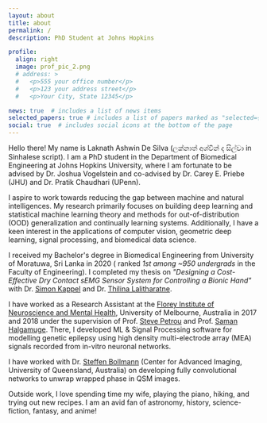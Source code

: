 ```yaml
---
layout: about
title: about
permalink: /
description: PhD Student at Johns Hopkins

profile:
  align: right
  image: prof_pic_2.png
  # address: >
  #   <p>555 your office number</p>
  #   <p>123 your address street</p>
  #   <p>Your City, State 12345</p>

news: true  # includes a list of news items
selected_papers: true # includes a list of papers marked as "selected={true}"
social: true  # includes social icons at the bottom of the page
---
```

Hello there! My name is Laknath Ashwin De Silva (ලක්නාත් අශ්වි​න් ද සිල්වා in Sinhalese script). I am a PhD student in the Department of Biomedical Engineering at Johns Hopkins University, where I am fortunate to be advised by Dr. Joshua Vogelstein and co-advised by Dr. Carey E. Priebe (JHU) and Dr. Pratik Chaudhari (UPenn).

I aspire to work towards reducing the gap between machine and natural intelligences. My research primarily focuses on building deep learning and statistical machine learning theory and methods for out-of-distribution (OOD) generalization and continually learning systems. Additionally, I have a keen interest in the applications of computer vision, geometric deep learning, signal processing, and biomedical data science.

I received my Bachelor's degree in Biomedical Engineering from University of Moratuwa, Sri Lanka in 2020 ( ranked *1st among ~950 undergrads* in the Faculty of Engineering). I completed my thesis on *"Designing a Cost-Effective Dry Contact sEMG Sensor System for Controlling a Bionic Hand"* with Dr. [Simon Kappel](https://scholar.google.com/citations?user=HTFY3fsAAAAJ&hl=en) and Dr. [Thilina Lalitharatne](https://scholar.google.com/citations?user=0NvOK1kAAAAJ&hl=en).

I have worked as a Research Assistant at the [Florey Institute of Neuroscience and Mental Health](https://florey.edu.au/), University of Melbourne, Australia in 2017 and 2018 under the supervision of Prof. [Steve Petrou](https://www.florey.edu.au/science-research/scientist-directory/professor-steven-petrou) and Prof. [Saman Halgamuge](https://scholar.google.com.au/citations?user=9cafqywAAAAJ&hl=en). There, I developed ML & Signal Processing software for modelling genetic epilepsy using high density multi-electrode array (MEA) signals recorded from in-vitro neuronal networks.

I have worked with Dr. [Steffen Bollmann](https://scholar.google.com/citations?user=HmXlj24AAAAJ&hl=en) (Center for Advanced Imaging, University of Queensland, Australia) on developing fully convolutional networks to unwrap wrapped phase in QSM images.  

Outside work, I love spending time my wife, playing the piano, hiking, and trying out new recipes. I am an avid fan of astronomy, history, science-fiction, fantasy, and anime!

<!-- my twitter feed -->
<!-- {% twitter https://twitter.com/AshwindeSilva1 maxwidth=500 limit=3 %} -->